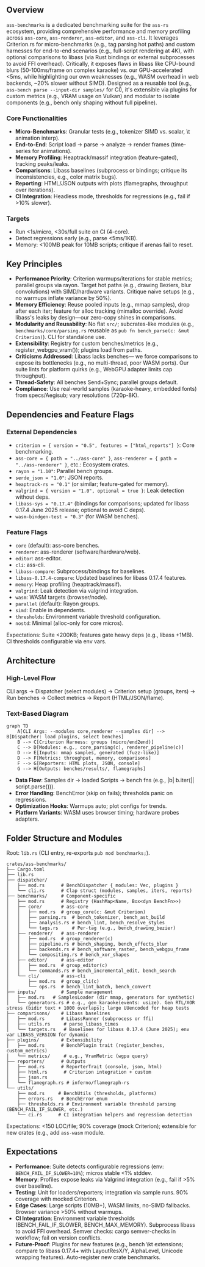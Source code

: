 ## Overview

`ass-benchmarks` is a dedicated benchmarking suite for the `ass-rs` ecosystem, providing comprehensive performance and memory profiling across `ass-core`, `ass-renderer`, `ass-editor`, and `ass-cli`. It leverages Criterion.rs for micro-benchmarks (e.g., tag parsing hot paths) and custom harnesses for end-to-end scenarios (e.g., full-script rendering at 4K), with optional comparisons to libass (via Rust bindings or external subprocesses to avoid FFI overhead). Critically, it exposes flaws in libass like CPU-bound blurs (50-100ms/frame on complex karaoke) vs. our GPU-accelerated <5ms, while highlighting our own weaknesses (e.g., WASM overhead in web backends, ~20% slower without SIMD). Designed as a reusable tool (e.g., `ass-bench parse --input-dir samples/` for CI), it's extensible via plugins for custom metrics (e.g., VRAM usage on Vulkan) and modular to isolate components (e.g., bench only shaping without full pipeline).

### Core Functionalities

- **Micro-Benchmarks**: Granular tests (e.g., tokenizer SIMD vs. scalar, \t animation interp).
- **End-to-End**: Script load → parse → analyze → render frames (time-series for animations).
- **Memory Profiling**: Heaptrack/massif integration (feature-gated), tracking peaks/leaks.
- **Comparisons**: Libass baselines (subprocess or bindings; critique its inconsistencies, e.g., color matrix bugs).
- **Reporting**: HTML/JSON outputs with plots (flamegraphs, throughput over iterations).
- **CI Integration**: Headless mode, thresholds for regressions (e.g., fail if >10% slower).

### Targets

- Run <1s/micro, <30s/full suite on CI (4-core).
- Detect regressions early (e.g., parse <5ms/1KB).
- Memory: <100MB peak for 10MB scripts; critique if arenas fail to reset.

## Key Principles

- **Performance Priority**: Criterion warmups/iterations for stable metrics; parallel groups via rayon. Target hot paths (e.g., drawing Beziers, blur convolutions) with SIMD/hardware variants. Critique naive setups (e.g., no warmups inflate variance by 50%).
- **Memory Efficiency**: Reuse pooled inputs (e.g., mmap samples), drop after each iter; feature for alloc tracking (mimalloc override). Avoid libass's leaks by design—our zero-copy shines in comparisons.
- **Modularity and Reusability**: No flat `src/`; subcrates-like modules (e.g., `benchmarks/core/parsing.rs` reusable as `pub fn bench_parse(c: &mut Criterion)`). CLI for standalone use.
- **Extensibility**: Registry for custom benches/metrics (e.g., register_webgpu_vram()); plugins load from paths.
- **Criticisms Addressed**: Libass lacks benches— we force comparisons to expose its bottlenecks (e.g., no multi-thread, poor WASM ports). Our suite lints for platform quirks (e.g., WebGPU adapter limits cap throughput).
- **Thread-Safety**: All benches Send+Sync; parallel groups default.
- **Compliance**: Use real-world samples (karaoke-heavy, embedded fonts) from specs/Aegisub; vary resolutions (720p-8K).

## Dependencies and Feature Flags

### External Dependencies

- `criterion = { version = "0.5", features = ["html_reports"] }`: Core benchmarking.
- `ass-core = { path = "../ass-core" }`, `ass-renderer = { path = "../ass-renderer" }`, etc.: Ecosystem crates.
- `rayon = "1.10"`: Parallel bench groups.
- `serde_json = "1.0"`: JSON reports.
- `heaptrack-rs = "0.1"` (or similar; feature-gated for memory).
- `valgrind = { version = "1.0", optional = true }`: Leak detection without deps.
- `libass-sys = "0.17.4"` (bindings for comparisons; updated for libass 0.17.4 June 2025 release; optional to avoid C deps).
- `wasm-bindgen-test = "0.3"` (for WASM benches).

### Feature Flags

- `core` (default): ass-core benches.
- `renderer`: ass-renderer (software/hardware/web).
- `editor`: ass-editor.
- `cli`: ass-cli.
- `libass-compare`: Subprocess/bindings for baselines.
- `libass-0.17.4-compare`: Updated baselines for libass 0.17.4 features.
- `memory`: Heap profiling (heaptrack/massif).
- `valgrind`: Leak detection via valgrind integration.
- `wasm`: WASM targets (browser/node).
- `parallel` (default): Rayon groups.
- `simd`: Enable in dependents.
- `thresholds`: Environment variable threshold configuration.
- `nostd`: Minimal (alloc-only for core micros).

Expectations: Suite <200KB; features gate heavy deps (e.g., libass +1MB). CI thresholds configurable via env vars.

## Architecture

### High-Level Flow

CLI args → Dispatcher (select modules) → Criterion setup (groups, iters) → Run benches → Collect metrics → Report (HTML/JSON/flame).

### Text-Based Diagram

```mermaid
graph TD
    A[CLI Args: --modules core,renderer --samples dir] --> B[Dispatcher: load plugins, select benches]
    B --> C[Criterion Harness: groups (micro/end2end)]
    C --> D[Modules: e.g., core_parsing(c), renderer_pipeline(c)]
    D --> E[Inputs: mmap samples, generated (fuzz-like)]
    D --> F[Metrics: throughput, memory, comparisons]
    F --> G[Reporters: HTML plots, JSON, console]
    G --> H[Outputs: benches/results/, flamegraphs]
```

- **Data Flow**: Samples dir → loaded Scripts → bench fns (e.g., |b| b.iter(|| script.parse())).
- **Error Handling**: BenchError (skip on fails); thresholds panic on regressions.
- **Optimization Hooks**: Warmups auto; plot configs for trends.
- **Platform Variants**: WASM uses browser timing; hardware probes adapters.

## Folder Structure and Modules

Root: `lib.rs` (CLI entry, re-exports `pub mod benchmarks;`).

```plaintext
crates/ass-benchmarks/
├── Cargo.toml
├── lib.rs
├── dispatcher/
│   ├── mod.rs      # BenchDispatcher { modules: Vec, plugins }
│   └── cli.rs      # Clap struct (modules, samples, iters, reports)
├── benchmarks/     # Component-specific
│   ├── mod.rs      # Registry (HashMap<Name, Box<dyn BenchFn>>)
│   ├── core/       # ass-core
│   │   ├── mod.rs  # group_core(c: &mut Criterion)
│   │   ├── parsing.rs  # bench_tokenizer, bench_ast_build
│   │   ├── analysis.rs # bench_lint, bench_resolve_styles
│   │   └── tags.rs     # Per-tag (e.g., bench_drawing_bezier)
│   ├── renderer/   # ass-renderer
│   │   ├── mod.rs  # group_renderer(c)
│   │   ├── pipeline.rs # bench_shaping, bench_effects_blur
│   │   ├── backends.rs # bench_software_raster, bench_webgpu_frame
│   │   └── compositing.rs # bench_xor_shapes
│   ├── editor/     # ass-editor
│   │   ├── mod.rs  # group_editor(c)
│   │   └── commands.rs # bench_incremental_edit, bench_search
│   └── cli/        # ass-cli
│       ├── mod.rs  # group_cli(c)
│       └── ops.rs  # bench_lint_batch, bench_convert
├── inputs/         # Sample management
│   ├── mod.rs   # SamplesLoader (dir mmap, generators for synthetic)
│   └── generators.rs # e.g., gen_karaoke(events: usize). Gen RTL/XOR stress (bidir text + 1000 overlaps); large UUencoded for heap tests
├── comparisons/    # Libass baselines
│   ├── mod.rs      # LibassRunner (subprocess or ffi)
│   ├── utils.rs     # parse_libass_times
│   └── targets.rs   # Baselines for libass 0.17.4 (June 2025); env var LIBASS_VERSION for dynamic
├── plugins/        # Extensibility
│   ├── mod.rs      # BenchPlugin trait (register_benches, custom_metrics)
│   └── metrics/     # e.g., VramMetric (wgpu query)
├── reporters/      # Outputs
│   ├── mod.rs      # ReporterTrait (console, json, html)
│   ├── html.rs      # Criterion integration + custom
│   ├── json.rs
│   └── flamegraph.rs # inferno/flamegraph-rs
└── utils/
    ├── mod.rs     # BenchUtils (thresholds, platforms)
    ├── errors.rs   # BenchError enum
    ├── thresholds.rs # Environment variable threshold parsing (BENCH_FAIL_IF_SLOWER, etc.)
    └── ci.rs      # CI integration helpers and regression detection
```

Expectations: <150 LOC/file; 90% coverage (mock Criterion); extensible for new crates (e.g., add `ass-wasm` module.

## Expectations

- **Performance**: Suite detects configurable regressions (env: `BENCH_FAIL_IF_SLOWER=10%`); micros stable <1% stddev.
- **Memory**: Profiles expose leaks via Valgrind integration (e.g., fail if >5% over baseline).
- **Testing**: Unit for loaders/reporters; integration via sample runs. 90% coverage with mocked Criterion.
- **Edge Cases**: Large scripts (10MB+), WASM limits, no-SIMD fallbacks. Browser variance >50% without warmups.
- **CI Integration**: Environment variable thresholds (BENCH_FAIL_IF_SLOWER, BENCH_MAX_MEMORY). Subprocess libass to avoid FFI overhead. Semver checks: cargo semver-checks in workflow; fail on version conflicts.
- **Future-Proof**: Plugins for new features (e.g., bench \kt extensions; compare to libass 0.17.4+ with LayoutResX/Y, AlphaLevel, Unicode wrapping features). Auto-register new crate benchmarks.
